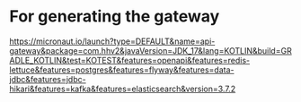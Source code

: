 


# For generating the gateway
https://micronaut.io/launch?type=DEFAULT&name=api-gateway&package=com.hhv2&javaVersion=JDK_17&lang=KOTLIN&build=GRADLE_KOTLIN&test=KOTEST&features=openapi&features=redis-lettuce&features=postgres&features=flyway&features=data-jdbc&features=jdbc-hikari&features=kafka&features=elasticsearch&version=3.7.2